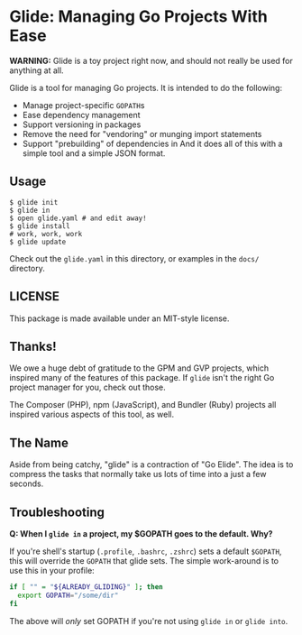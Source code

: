 # Glide: Managing Go Projects With Ease

**WARNING:** Glide is a toy project right now, and should not really be
used for anything at all.

Glide is a tool for managing Go projects. It is intended to do the
following:

* Manage project-specific `GOPATH`s
* Ease dependency management
* Support versioning in packages
* Remove the need for "vendoring" or munging import statements
* Support "prebuilding" of dependencies
in
And it does all of this with a simple tool and a simple JSON format.

## Usage

```
$ glide init
$ glide in
$ open glide.yaml # and edit away!
$ glide install
# work, work, work
$ glide update
```

Check out the `glide.yaml` in this directory, or examples in the `docs/`
directory.

## LICENSE

This package is made available under an MIT-style license.

## Thanks!

We owe a huge debt of gratitude to the GPM and GVP projects, which
inspired many of the features of this package. If `glide` isn't the
right Go project manager for you, check out those.

The Composer (PHP), npm (JavaScript), and Bundler (Ruby) projects all
inspired various aspects of this tool, as well.

## The Name

Aside from being catchy, "glide" is a contraction of "Go Elide". The
idea is to compress the tasks that normally take us lots of time into a
just a few seconds.

## Troubleshooting

**Q: When I `glide in` a project, my $GOPATH goes to the default.
Why?**

If you're shell's startup (`.profile`, `.bashrc`, `.zshrc`) sets a
default `$GOPATH`, this will override the `GOPATH` that glide sets. The
simple work-around is to use this in your profile:

```bash
if [ "" = "${ALREADY_GLIDING}" ]; then
  export GOPATH="/some/dir"
fi
```

The above will *only* set GOPATH if you're not using `glide in` or
`glide into`.
